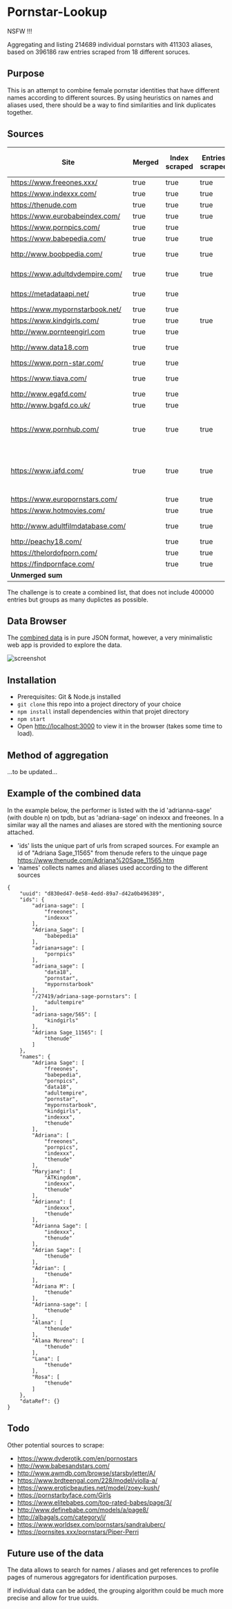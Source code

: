 # Pornstar-Lookup

NSFW !!!

Aggregating and listing 214689 individual pornstars with 411303 aliases, based on 396186 raw entries scraped from 18 different soruces.

## Purpose
This is an attempt to combine female pornstar identities that have different names according to different sources. By using heuristics on names and aliases used, there should be a way to find similarities and link duplicates together.

## Sources 

| Site 						| Merged | Index scraped | Entries scraped | Entries | Names / Aliases | Bio / Data | X-References | Remark |
| ---- 								| ---- 	| ---- 	| ---- 	| -------:	| --------:	| ---- 	| ---- 	| ---- 	|
|https://www.freeones.xxx/ 			| true 	| true 	| true	| 50315 	| 77919 	| true 	|  		|		|
|https://www.indexxx.com/ 			| true 	| true 	| true	| 51525 	| 85085 	| 	 	| true 	|		|
|https://thenude.com 				| true 	| true 	| true 	| 39060 	| 96193 	| true 	| true 	|		|
|https://www.eurobabeindex.com/ 	| true 	| true 	| true 	| 5118 		| 25318 	|  		| true 	| 		|
|https://www.pornpics.com/ 			| true 	| true 	|    	| 18950 	| 37469 	| 		|		|		|
|https://www.babepedia.com/ 		| true 	| true 	| true	| 29952		| 59331		| true	| true  | 		|
|http://www.boobpedia.com/ 			| true 	| true 	| true	| 10851 	| 29333		| true	| true	| pornstars only|
|https://www.adultdvdempire.com/	| true 	| true 	| true	| 11282		| 19242		| true	|		| female only	|
|https://metadataapi.net/			| true 	| true 	|    	| 18981		| 18981		|		|		| female only |
|https://www.mypornstarbook.net/	| true 	| true 	|    	| 3687		| 3687		|		|		|		|
|https://www.kindgirls.com/			| true 	| true 	| true	| 1441		| 3182		| 		|		|		|
|http://www.pornteengirl.com		| true 	| true 	|    	| 5574		| 5574		|		|		|		|
|http://www.data18.com 				| true 	| true 	|    	| 12438		| 12438		|		|		| female only |
|https://www.porn-star.com/			| true 	| true 	|    	| 8627		| 8627		|		|		|		|
|https://www.tiava.com/ 			| true 	| true 	|    	| 13947		| 13947		|		|		| female only |
|http://www.egafd.com/				| true 	| true 	|    	| 13780 	| 34063		|		|		|		|
|http://www.bgafd.co.uk/ 			| true 	| true 	|    	| 2733 		| 6661		|		|		|		| 
|https://www.pornhub.com/			| true 	| true 	| true	| 14841		| 36407		| true	| 		| female only, pornstars only |
|https://www.iafd.com/ 				| true 	| true 	| true	| 83326		| 144425	| true	| 		| female only with debut from 1990 on |
|https://www.europornstars.com/ 	| 		| true 	| true	| 5549		| 11602		| true	|		|		|
|https://www.hotmovies.com/ 		| 	 	| true 	| true	| 19979 	| 28315		| true	|		|		|
|http://www.adultfilmdatabase.com/ 	|	 	| true 	| true	| 7800		| 25906		| true	| hardly| female only |
|http://peachy18.com/ 				| 		| true 	| true	| 42671		| 45527		| 		| true	| 		|
|https://thelordofporn.com/ 		| 		| true 	| true	| 1646		| 3874		| true	| true	| 		|
|https://findpornface.com/ 			| 		| true 	| true	| 29559		| 57435		| true	| 		| 		|
| **Unmerged sum**					|		|		|		| **503632** | **890541** |		|		|		|


The challenge is to create a combined list, that does not include 400000 entries but groups as many duplictes as possible.

## Data Browser
The [combined data](/src/data/Pornstars.combined.json) is in pure JSON format, however, a very minimalistic web app is provided to explore the data.

![screenshot](/public/screenshot.jpg)

## Installation
- Prerequisites: Git & Node.js installed
- `git clone` this repo into a project directory of your choice
- `npm install` install dependencies within that projet directory
- `npm start`
- Open [http://localhost:3000](http://localhost:3000) to view it in the browser (takes some time to load).

## Method of aggregation
...to be updated...

## Example of the combined data
In the example below, the performer is listed with the id 'adrianna-sage' (with double n) on tpdb, but as 'adriana-sage' on indexxx and freeones. In a similar way all the names and aliases are stored with the mentioning source attached. 

- 'ids' lists the unique part of urls from scraped sources. For example an id of "Adriana Sage_11565" from thenude refers to the uinque page https://www.thenude.com/Adriana%20Sage_11565.htm
- 'names' collects names and aliases used according to the different sources

```
{
	"uuid": "d830ed47-0e58-4edd-89a7-d42a0b496389",
	"ids": {
		"adriana-sage": [
			"freeones",
			"indexxx"
		],
		"Adriana_Sage": [
			"babepedia"
		],
		"adriana+sage": [
			"pornpics"
		],
		"adriana_sage": [
			"data18",
			"pornstar",
			"mypornstarbook"
		],
		"/27419/adriana-sage-pornstars": [
			"adultempire"
		],
		"adriana-sage/565": [
			"kindgirls"
		],
		"Adriana Sage_11565": [
			"thenude"
		]
	},
	"names": {
		"Adriana Sage": [
			"freeones",
			"babepedia",
			"pornpics",
			"data18",
			"adultempire",
			"pornstar",
			"mypornstarbook",
			"kindgirls",
			"indexxx",
			"thenude"
		],
		"Adriana": [
			"freeones",
			"pornpics",
			"indexxx",
			"thenude"
		],
		"Maryjane": [
			"ATKingdom",
			"indexxx",
			"thenude"
		],
		"Adrianna": [
			"indexxx",
			"thenude"
		],
		"Adrianna Sage": [
			"indexxx",
			"thenude"
		],
		"Adrian Sage": [
			"thenude"
		],
		"Adrian": [
			"thenude"
		],
		"Adriana M": [
			"thenude"
		],
		"Adrianna-sage": [
			"thenude"
		],
		"Alana": [
			"thenude"
		],
		"Alana Moreno": [
			"thenude"
		],
		"Lana": [
			"thenude"
		],
		"Rosa": [
			"thenude"
		]
	},
	"dataRef": {}
}
```

## Todo

Other potential sources to scrape:
- https://www.dvderotik.com/en/pornostars
- http://www.babesandstars.com/
- http://www.awmdb.com/browse/starsbyletter/A/
- https://www.brdteengal.com/228/model/violla-a/
- https://www.eroticbeauties.net/model/zoey-kush/
- https://pornstarbyface.com/Girls
- https://www.elitebabes.com/top-rated-babes/page/3/
- http://www.definebabe.com/models/a/page8/
- http://albagals.com/category/i/
- https://www.worldsex.com/pornstars/sandraluberc/
- https://pornsites.xxx/pornstars/Piper-Perri


## Future use of the data
The data allows to search for names / aliases and get references to profile pages of numerous aggregators for identification purposes.

If individual data can be added, the grouping algorithm could be much more precise and allow for true uuids.
